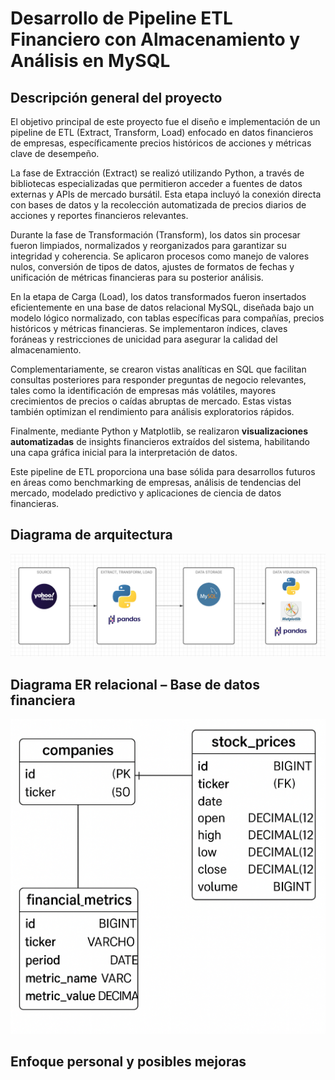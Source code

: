 # Desarrollo de Pipeline ETL Financiero con Almacenamiento y Análisis en MySQL

## Descripción general del proyecto

El objetivo principal de este proyecto fue el diseño e implementación de un pipeline de ETL (Extract, Transform, Load) enfocado en datos financieros de empresas, específicamente precios históricos de acciones y métricas clave de desempeño.

La fase de Extracción (Extract) se realizó utilizando Python, a través de bibliotecas especializadas que permitieron acceder a fuentes de datos externas y APIs de mercado bursátil. Esta etapa incluyó la conexión directa con bases de datos y la recolección automatizada de precios diarios de acciones y reportes financieros relevantes.

Durante la fase de Transformación (Transform), los datos sin procesar fueron limpiados, normalizados y reorganizados para garantizar su integridad y coherencia. Se aplicaron procesos como manejo de valores nulos, conversión de tipos de datos, ajustes de formatos de fechas y unificación de métricas financieras para su posterior análisis.

En la etapa de Carga (Load), los datos transformados fueron insertados eficientemente en una base de datos relacional MySQL, diseñada bajo un modelo lógico normalizado, con tablas específicas para compañías, precios históricos y métricas financieras. Se implementaron índices, claves foráneas y restricciones de unicidad para asegurar la calidad del almacenamiento.

Complementariamente, se crearon vistas analíticas en SQL que facilitan consultas posteriores para responder preguntas de negocio relevantes, tales como la identificación de empresas más volátiles, mayores crecimientos de precios o caídas abruptas de mercado. Estas vistas también optimizan el rendimiento para análisis exploratorios rápidos.

Finalmente, mediante Python y Matplotlib, se realizaron **visualizaciones automatizadas** de insights financieros extraídos del sistema, habilitando una capa gráfica inicial para la interpretación de datos.

Este pipeline de ETL proporciona una base sólida para desarrollos futuros en áreas como benchmarking de empresas, análisis de tendencias del mercado, modelado predictivo y aplicaciones de ciencia de datos financieras.

## Diagrama de arquitectura

![Diagrama](./images/diagrama_arquitectura.jpg)

## Diagrama ER relacional – Base de datos financiera

![Diagrama_ER](./images/diagrama_ER.png)

## Enfoque personal y posibles mejoras
